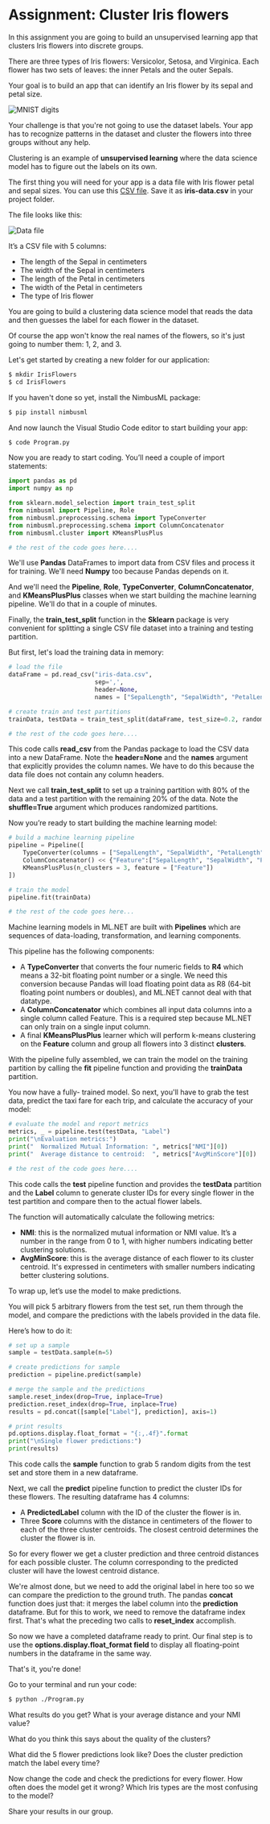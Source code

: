 # Assignment: Cluster Iris flowers

In this assignment you are going to build an unsupervised learning app that clusters Iris flowers into discrete groups. 

There are three types of Iris flowers: Versicolor, Setosa, and Virginica. Each flower has two sets of leaves: the inner Petals and the outer Sepals.

Your goal is to build an app that can identify an Iris flower by its sepal and petal size.

![MNIST digits](./assets/flowers.png)

Your challenge is that you're not going to use the dataset labels. Your app has to recognize patterns in the dataset and cluster the flowers into three groups without any help. 

Clustering is an example of **unsupervised learning** where the data science model has to figure out the labels on its own. 

The first thing you will need for your app is a data file with Iris flower petal and sepal sizes. You can use this [CSV file](https://github.com/mdfarragher/DSC/blob/master/Clustering/IrisFlower/iris-data.csv). Save it as **iris-data.csv** in your project folder.

The file looks like this:

![Data file](./assets/data.png)

It’s a CSV file with 5 columns:

* The length of the Sepal in centimeters
* The width of the Sepal in centimeters
* The length of the Petal in centimeters
* The width of the Petal in centimeters
* The type of Iris flower

You are going to build a clustering data science model that reads the data and then guesses the label for each flower in the dataset.

Of course the app won't know the real names of the flowers, so it's just going to number them: 1, 2, and 3.

Let's get started by creating a new folder for our application:

```bash
$ mkdir IrisFlowers
$ cd IrisFlowers
```

If you haven't done so yet, install the NimbusML package:

```bash
$ pip install nimbusml
```

And now launch the Visual Studio Code editor to start building your app:

```bash
$ code Program.py
```

Now you are ready to start coding. You’ll need a couple of import statements:

```python
import pandas as pd
import numpy as np

from sklearn.model_selection import train_test_split
from nimbusml import Pipeline, Role
from nimbusml.preprocessing.schema import TypeConverter
from nimbusml.preprocessing.schema import ColumnConcatenator
from nimbusml.cluster import KMeansPlusPlus

# the rest of the code goes here....
```

We'll use **Pandas** DataFrames to import data from CSV files and process it for training. We'll need **Numpy** too because Pandas depends on it. 

And we'll need the **Pipeline**, **Role**, **TypeConverter**, **ColumnConcatenator**, and **KMeansPlusPlus** classes when we start building the machine learning pipeline. We'll do that in a couple of minutes.

Finally, the **train_test_split** function in the **Sklearn** package is very convenient for splitting a single CSV file dataset into a training and testing partition.  

But first, let's load the training data in memory:

```python
# load the file
dataFrame = pd.read_csv("iris-data.csv", 
                        sep=',', 
                        header=None,
                        names = ["SepalLength", "SepalWidth", "PetalLength", "PetalWidth", "Label"])

# create train and test partitions
trainData, testData = train_test_split(dataFrame, test_size=0.2, random_state=42, shuffle=True)

# the rest of the code goes here....
```

This code calls **read_csv** from the Pandas package to load the CSV data into a new DataFrame. Note the **header=None** and the **names** argument that explicitly provides the column names. We have to do this because the data file does not contain any column headers.

Next we call **train_test_split** to set up a training partition with 80% of the data and a test partition with the remaining 20% of the data. Note the **shuffle=True** argument which produces randomized partitions. 

Now you’re ready to start building the machine learning model:

```python
# build a machine learning pipeline
pipeline = Pipeline([
    TypeConverter(columns = ["SepalLength", "SepalWidth", "PetalLength", "PetalWidth"], result_type = "R4"),
    ColumnConcatenator() << {"Feature":["SepalLength", "SepalWidth", "PetalLength", "PetalWidth"]},
    KMeansPlusPlus(n_clusters = 3, feature = ["Feature"])
])

# train the model
pipeline.fit(trainData)

# the rest of the code goes here...
```

Machine learning models in ML.NET are built with **Pipelines** which are sequences of data-loading, transformation, and learning components.

This pipeline has the following components:

* A **TypeConverter** that converts the four numeric fields to **R4** which means a 32-bit floating point number or a single. We need this conversion because Pandas will load floating point data as R8 (64-bit floating point numbers or doubles), and ML.NET cannot deal with that datatype. 
* A **ColumnConcatenator** which combines all input data columns into a single column called Feature. This is a required step because ML.NET can only train on a single input column.
* A final **KMeansPlusPlus** learner which will perform k-means clustering on the **Feature** column and group all flowers into 3 distinct **clusters**.

With the pipeline fully assembled, we can train the model on the training partition by calling the **fit** pipeline function and providing the **trainData** partition.

You now have a fully- trained model. So next, you'll have to grab the test data, predict the taxi fare for each trip, and calculate the accuracy of your model:

```python
# evaluate the model and report metrics
metrics, _ = pipeline.test(testData, "Label")
print("\nEvaluation metrics:")
print("  Normalized Mutual Information: ", metrics["NMI"][0])
print("  Average distance to centroid:  ", metrics["AvgMinScore"][0])

# the rest of the code goes here....
```

This code calls the **test** pipeline function and provides the **testData** partition and the **Label** column to generate cluster IDs for every single flower in the test partition and compare then to the actual flower labels. 

The function will automatically calculate the following metrics:

* **NMI**: this is the normalized mutual information or NMI value. It’s a number in the range from 0 to 1, with higher numbers indicating better clustering solutions.
* **AvgMinScore**: this is the average distance of each flower to its cluster centroid. It's expressed in centimeters with smaller numbers indicating better clustering solutions.

To wrap up, let’s use the model to make predictions.

You will pick 5 arbitrary flowers from the test set, run them through the model, and compare the predictions with the labels provided in the data file.

Here’s how to do it:

```python
# set up a sample
sample = testData.sample(n=5)

# create predictions for sample
prediction = pipeline.predict(sample)

# merge the sample and the predictions
sample.reset_index(drop=True, inplace=True)
prediction.reset_index(drop=True, inplace=True)
results = pd.concat([sample["Label"], prediction], axis=1)

# print results
pd.options.display.float_format = "{:,.4f}".format
print("\nSingle flower predictions:")
print(results)
```

This code calls the **sample** function to grab 5 random digits from the test set and store them in a new dataframe.

Next, we call the **predict** pipeline function to predict the cluster IDs for these flowers. The resulting dataframe has 4 columns:

* A **PredictedLabel** column with the ID of the cluster the flower is in. 
* Three **Score** columns with the distance in centimeters of the flower to each of the three cluster centroids. The closest centroid determines the cluster the flower is in.

So for every flower we get a cluster prediction and three centroid distances for each possible cluster. The column corresponding to the predicted cluster will have the lowest centroid distance. 

We're almost done, but we need to add the original label in here too so we can compare the prediction to the ground truth. The pandas **concat** function does just that: it merges the label column into the **prediction** dataframe. But for this to work, we need to remove the dataframe index first. That's what the preceding two calls to **reset_index** accomplish. 

So now we have a completed dataframe ready to print. Our final step is to use the **options.display.float_format field** to display all floating-point numbers in the dataframe in the same way. 

That's it, you're done!

Go to your terminal and run your code:

```bash
$ python ./Program.py
```

What results do you get? What is your average distance and your NMI value? 

What do you think this says about the quality of the clusters?

What did the 5 flower predictions look like? Does the cluster prediction match the label every time? 

Now change the code and check the predictions for every flower. How often does the model get it wrong? Which Iris types are the most confusing to the model?

Share your results in our group. 